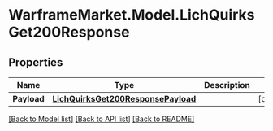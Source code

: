 # WarframeMarket.Model.LichQuirksGet200Response

## Properties

Name | Type | Description | Notes
------------ | ------------- | ------------- | -------------
**Payload** | [**LichQuirksGet200ResponsePayload**](LichQuirksGet200ResponsePayload.md) |  | [optional] 

[[Back to Model list]](../README.md#documentation-for-models) [[Back to API list]](../README.md#documentation-for-api-endpoints) [[Back to README]](../README.md)


